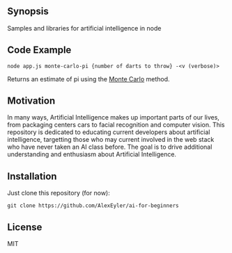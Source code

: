 ## Synopsis
Samples and libraries for artificial intelligence in node

## Code Example
`node app.js monte-carlo-pi {number of darts to throw} -<v (verbose)>`

Returns an estimate of pi using the [Monte Carlo](https://en.wikipedia.org/wiki/Monte_Carlo_method) method.

## Motivation
In many ways, Artificial Intelligence makes up important parts of our lives, from packaging centers cars to facial
recognition and computer vision. This repository is dedicated to educating current developers about artificial
intelligence, targetting those who may current involved in the web stack who have never taken an AI class before.
The goal is to drive additional understanding and enthusiasm about Artificial Intelligence.

## Installation

Just clone this repository (for now):

`git clone https://github.com/AlexEyler/ai-for-beginners`

## License

MIT